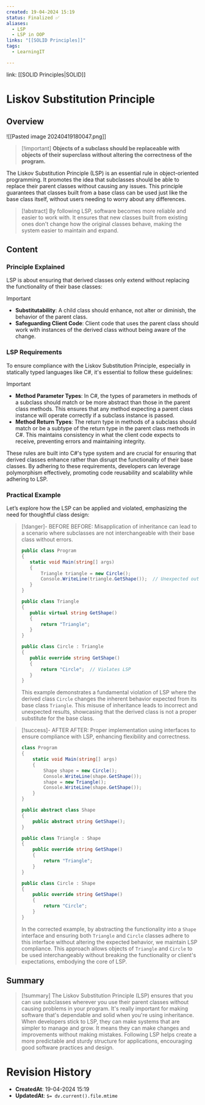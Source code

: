 ```yaml
---
created: 19-04-2024 15:19
status: Finalized ✅
aliases:
  - LSP
  - LSP in OOP
links: "[[SOLID Principles]]"
tags:
  - LearningIT

---
```

link: [[SOLID Principles|SOLID]]


# Liskov Substitution Principle

## Overview
![[Pasted image 20240419180047.png]]
> [!important] **Objects of a subclass should be replaceable with objects of their superclass without altering the correctness of the program.**

The Liskov Substitution Principle (LSP) is an essential rule in object-oriented programming. It promotes the idea that subclasses should be able to replace their parent classes without causing any issues. This principle guarantees that classes built from a base class can be used just like the base class itself, without users needing to worry about any differences.

> [!abstract] 
> By following LSP, software becomes more reliable and easier to work with. It ensures that new classes built from existing ones don't change how the original classes behave, making the system easier to maintain and expand.

## Content

### Principle Explained

LSP is about ensuring that derived classes only extend without replacing the functionality of their base classes:

> [!important]
> 
> - **Substitutability**: A child class should enhance, not alter or diminish, the behavior of the parent class.
> - **Safeguarding Client Code**: Client code that uses the parent class should work with instances of the derived class without being aware of the change.

### LSP Requirements

To ensure compliance with the Liskov Substitution Principle, especially in statically typed languages like C#, it's essential to follow these guidelines:

> [!important]
> 
> - **Method Parameter Types**: In C#, the types of parameters in methods of a subclass should match or be more abstract than those in the parent class methods. This ensures that any method expecting a parent class instance will operate correctly if a subclass instance is passed.
> - **Method Return Types**: The return type in methods of a subclass should match or be a subtype of the return type in the parent class methods in C#. This maintains consistency in what the client code expects to receive, preventing errors and maintaining integrity.

These rules are built into C#'s type system and are crucial for ensuring that derived classes enhance rather than disrupt the functionality of their base classes. By adhering to these requirements, developers can leverage polymorphism effectively, promoting code reusability and scalability while adhering to LSP.

### Practical Example

Let’s explore how the LSP can be applied and violated, emphasizing the need for thoughtful class design:


> [!danger]- BEFORE
> BEFORE: Misapplication of inheritance can lead to a scenario where subclasses are not interchangeable with their base class without errors.
>``` csharp
>public class Program
>{
>    static void Main(string[] args)
>    {
>        Triangle triangle = new Circle();
>        Console.WriteLine(triangle.GetShape());  // Unexpected output
>    }
>}
>
>public class Triangle
>{
>    public virtual string GetShape()
>    {
>        return "Triangle";
>    }
>}
>
>public class Circle : Triangle
>{
>    public override string GetShape()
>    {
>        return "Circle";  // Violates LSP
>    }
>}
>
>```
>
>This example demonstrates a fundamental violation of LSP where the derived class `Circle` changes the inherent behavior expected from its base class `Triangle`. This misuse of inheritance leads to incorrect and unexpected results, showcasing that the derived class is not a proper substitute for the base class.


> [!success]- AFTER
> AFTER: Proper implementation using interfaces to ensure compliance with LSP, enhancing flexibility and correctness.
> 
> ``` csharp
> class Program
> {
>     static void Main(string[] args)
>     {
>         Shape shape = new Circle();
>         Console.WriteLine(shape.GetShape());
>         shape = new Triangle();
>         Console.WriteLine(shape.GetShape());
>     }
> }
> 
> public abstract class Shape
> {
>     public abstract string GetShape();
> }
> 
> public class Triangle : Shape
> {
>     public override string GetShape()
>     {
>         return "Triangle";
>     }
> }
> 
> public class Circle : Shape
> {
>     public override string GetShape()
>     {
>         return "Circle";
>     }
> }
> 
> ```
> In the corrected example, by abstracting the functionality into a `Shape` interface and ensuring both `Triangle` and `Circle` classes adhere to this interface without altering the expected behavior, we maintain LSP compliance. This approach allows objects of `Triangle` and `Circle` to be used interchangeably without breaking the functionality or client's expectations, embodying the core of LSP.


## Summary

>[!summary] 
>The Liskov Substitution Principle (LSP) ensures that you can use subclasses wherever you use their parent classes without causing problems in your program. It's really important for making software that's dependable and solid when you're using inheritance. When developers stick to LSP, they can make systems that are simpler to manage and grow. It means they can make changes and improvements without making mistakes. Following LSP helps create a more predictable and sturdy structure for applications, encouraging good software practices and design.

# Revision History
- **CreatedAt**: 19-04-2024 15:19
- **UpdatedAt**: `$= dv.current().file.mtime`
